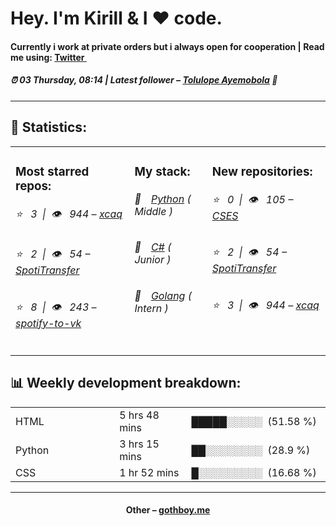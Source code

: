 
<h1>Hey. I'm Kirill & I ❤️ code.</h1>
<h4>Currently i work at private orders but i always open for cooperation | Read me using: <a href="https://twitter.com/kiryssha">Twitter <img src="https://camo.githubusercontent.com/9bbddae7e626bda73c943e06b4568a7a02e193b4/68747470733a2f2f6564656e742e6769746875622e696f2f537570657254696e7949636f6e732f696d616765732f7376672f747769747465722e737667" width="10"></a></h4>
<h5>⏰ 03 Thursday, 08:14 | Latest follower – <a href="https://github.com/teevyne/" target="_blank">Tolulope Ayemobola</a> 👋</h5>
<hr>
<h2>📝 Statistics: </h2>
<table>
  <tr>
    <td valign="top">
      <h3>Most starred repos: </h3>
            <h6>⭐️&nbsp;&nbsp;&nbsp;3&nbsp;&nbsp;|&nbsp;&nbsp;👁&nbsp;&nbsp;&nbsp;944 – <a href='https://github.com/xcaq/xcaq'>xcaq</a></h6> 
      <h6>⭐️&nbsp;&nbsp;&nbsp;2&nbsp;&nbsp;|&nbsp;&nbsp;👁&nbsp;&nbsp;&nbsp;54 – <a href='https://github.com/xcaq/SpotiTransfer'>SpotiTransfer</a></h6> 
      <h6>⭐️&nbsp;&nbsp;&nbsp;8&nbsp;&nbsp;|&nbsp;&nbsp;👁&nbsp;&nbsp;&nbsp;243 – <a href='https://github.com/xcaq/spotify-to-vk'>spotify-to-vk</a></h6> 
    </td>
    <td valign="top">
      <h3>My stack: </h3>
      <h6>📒&emsp;<a href="https://github.com/xcaq?tab=repositories&q=&type=&language=python">Python</a> ( Middle )</h6>
      <h6>📗&emsp;<a href="https://github.com/xcaq?tab=repositories&q=&type=&language=c%23">C#</a> ( Junior )</h6>
      <h6>📘&emsp;<a href="https://github.com/xcaq?tab=repositories&q=&type=&language=golang">Golang</a> ( Intern )</h6>
      </td>
     <td valign="top">
      <h3>New repositories: </h3>
           <h6>⭐️&nbsp;&nbsp;&nbsp;0&nbsp;&nbsp;|&nbsp;&nbsp;👁&nbsp;&nbsp;&nbsp;105 – <a href='https://github.com/xcaq/CSES'>CSES</a></h6> 
      <h6>⭐️&nbsp;&nbsp;&nbsp;2&nbsp;&nbsp;|&nbsp;&nbsp;👁&nbsp;&nbsp;&nbsp;54 – <a href='https://github.com/xcaq/SpotiTransfer'>SpotiTransfer</a></h6> 
      <h6>⭐️&nbsp;&nbsp;&nbsp;3&nbsp;&nbsp;|&nbsp;&nbsp;👁&nbsp;&nbsp;&nbsp;944 – <a href='https://github.com/xcaq/xcaq'>xcaq</a></h6> 
        </td>
  </tr>
</table>
<h2>📊 Weekly development breakdown: </h2>
<table>
                <tr>
                    <td width=215px;>
                        HTML
                    </td>
                    <td>
                        5 hrs 48 mins
                    </td>
                    <td>
                        █████░░░░░&nbsp;&nbsp;(51.58 %)
                    </td>
                </tr>
                <tr>
                    <td width=220px;>
                        Python
                    </td>
                    <td width=145px;>
                        3 hrs 15 mins
                    </td>
                    <td width=230px;>
                        ██░░░░░░░░&nbsp;&nbsp;(28.9 %)
                    </td>
                </tr>
                <tr>
                    <td width=220px;>
                        CSS
                    </td>
                    <td width=145px;>
                        1 hr 52 mins
                    </td>
                    <td width=230px;>
                        █░░░░░░░░░&nbsp;&nbsp;(16.68 %)
                    </td>
                </tr></table>
<hr>
<h4 align="center">Other – <a href='http://gothboy.me' target="_blank">gothboy.me</a><h4>
    